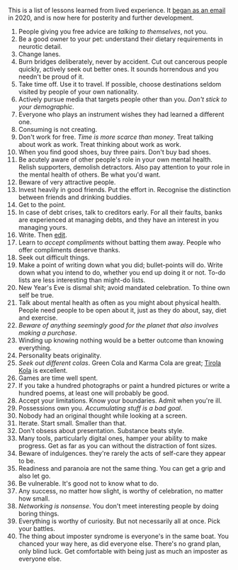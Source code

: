 This is a list of lessons learned from lived experience. It [began as an email](https://mailchi.mp/09872b3d2a05/57) in 2020, and is now here for posterity and further development.

1.  People giving you free advice are _talking to themselves_, not you.
2.  Be a good owner to your pet: understand their dietary requirements in neurotic detail.
3.  Change lanes.
4.  Burn bridges deliberately, never by accident. Cut out cancerous people quickly, actively seek out better ones. It sounds horrendous and you needn't be proud of it.
5.  Take time off. Use it to travel. If possible, choose destinations seldom visited by people of your own nationality.
6.  Actively pursue media that targets people other than you. _Don't stick to your demographic_.
7.  Everyone who plays an instrument wishes they had learned a different one.
8.  Consuming is not creating.
9.  Don't work for free. _Time is more scarce than money_. Treat talking about work as work. Treat thinking about work as work.
10.  When you find good shoes, buy three pairs. Don't buy bad shoes.
11.  Be acutely aware of other people's role in your own mental health. Relish supporters, demolish detractors. Also pay attention to your role in the mental health of others. Be what you'd want.
12.  Beware of very attractive people.
13.  Invest heavily in good friends. Put the effort in. Recognise the distinction between friends and drinking buddies.
14.  Get to the point.
15.  In case of debt crises, talk to creditors early. For all their faults, banks are experienced at managing debts, and they have an interest in you managing yours.
16.  Write. Then [edit](https://www.nytimes.com/2020/04/07/smarter-living/how-to-edit-your-own-writing.html).
17.  Learn to _accept compliments_ without batting them away. People who offer compliments deserve thanks.
18.  Seek out difficult things.
19.  Make a point of writing down what you did; bullet-points will do. Write down what you intend to do, whether you end up doing it or not. To-do lists are less interesting than might-do lists.
20.  New Year's Eve is dismal shit; avoid mandated celebration. To thine own self be true.
21.  Talk about mental health as often as you might about physical health. People need people to be open about it, just as they do about, say, diet and exercise.
22.  _Beware of anything seemingly good for the planet that also involves making a purchase_.
23.  Winding up knowing nothing would be a better outcome than knowing everything.
24.  Personality beats originality.
25.  _Seek out different colas_. Green Cola and Karma Cola are great; [Tirola Kola](https://www.tirolakola.at) is excellent.
26.  Games are time well spent.
27.  If you take a hundred photographs or paint a hundred pictures or write a hundred poems, at least one will probably be good.
28.  Accept your limitations. Know your boundaries. Admit when you're ill.
29.  Possessions own you. _Accumulating stuff is a bad goal_.
30.  Nobody had an original thought while looking at a screen.
31.  Iterate. Start small. Smaller than that.
32.  Don't obsess about presentation. Substance beats style.
33.  Many tools, particularly digital ones, hamper your ability to make progress. Get as far as you can without the distraction of font sizes.
34.  Beware of indulgences. they're rarely the acts of self-care they appear to be.
35.  Readiness and paranoia are not the same thing. You can get a grip and also let go.
36.  Be vulnerable. It's good not to know what to do.
37.  Any success, no matter how slight, is worthy of celebration, no matter how small.
38.  _Networking is nonsense_. You don't meet interesting people by doing boring things.
39.  Everything is worthy of curiosity. But not necessarily all at once. Pick your battles.
40.  The thing about imposter syndrome is everyone's in the same boat. You chanced your way here, as did everyone else. There's no grand plan, only blind luck. Get comfortable with being just as much an imposter as everyone else.
